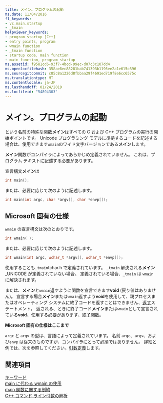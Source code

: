 ```yaml
---
title: メイン。プログラムの起動
ms.date: 11/04/2016
f1_keywords:
- vc.main.startup
- _tmain
helpviewer_keywords:
- program startup [C++]
- entry points, program
- wmain function
- _tmain function
- startup code, main function
- main function, program startup
ms.assetid: f9581cd6-93f7-4bcd-99ec-d07c3c107dd4
ms.openlocfilehash: 358ae8ec88281bab741393b1196ee2a1e615e896
ms.sourcegitcommit: c85c8a1226d8fbbaa29f4691ed719f8e6cc6575c
ms.translationtype: MT
ms.contentlocale: ja-JP
ms.lasthandoff: 01/24/2019
ms.locfileid: "54894303"
---
```

# <a name="main-program-startup"></a>メイン。プログラムの起動

という名前の特殊な関数**メイン**はすべての C および C++ プログラムの実行の開始ポイントです。 Unicode プログラミング モデルに準拠するコードを記述する場合は、使用できます`wmain`のワイド文字バージョンである**メイン**します。

**メイン**関数がコンパイラによってあらかじめ定義されていません。 これは、プログラム テキストに記述する必要があります。

宣言構文**メイン**は

```cpp
int main();
```

または、必要に応じて次のように記述します。

```cpp
int main(int argc, char *argv[], char *envp[]);
```

## <a name="microsoft-specific"></a>Microsoft 固有の仕様

`wmain` の宣言構文は次のとおりです。

```cpp
int wmain( );
```

または、必要に応じて次のように記述します。

```cpp
int wmain(int argc, wchar_t *argv[], wchar_t *envp[]);
```

使用することも`_tmain`tchar.h で定義されています。 `_tmain` 解決される**メイン**_UNICODE が定義されていない場合。 定義されている場合、`_tmain` は `wmain` に解決されます。

または、**メイン**と`wmain`返すように関数を宣言できます**void** (戻り値はありません)。 宣言する場合**メイン**または`wmain`返すよう**void**を使用して、親プロセスまたはオペレーティング システムに終了コードを返すことはできません、[返す](../cpp/return-statement-in-program-termination-cpp.md)ステートメント。 返される、ときに終了コード**メイン**または`wmain`として宣言されている**void**、使用する必要があります、[終了](../cpp/exit-function.md)関数。

**Microsoft 固有の仕様はここまで**

`argc` と `argv` の型は、言語によって定義されています。 名前 `argc`、`argv`、および`envp` は従来のものですが、コンパイラにとって必須ではありません。 詳細と例では、次を参照してください。[引数定義](../cpp/argument-definitions.md)します。

## <a name="see-also"></a>関連項目

[キーワード](../cpp/keywords-cpp.md)<br/>
[main に代わる wmain の使用](../cpp/using-wmain-instead-of-main.md)<br/>
[main 関数に関する制約](../cpp/main-function-restrictions.md)<br/>
[C++ コマンド ライン引数の解析](../cpp/parsing-cpp-command-line-arguments.md)
